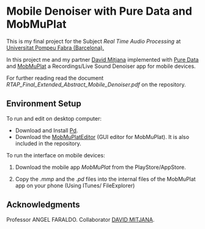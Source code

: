 #  Mobile Denoiser with Pure Data and MobMuPlat

This is my final project for the Subject *Real Time Audio Processing* at [Universitat Pompeu Fabra (Barcelona).](https://www.upf.edu)

In this project me and my partner [David Mitjana](https://github.com/mitji) implemented with [Pure Data](https://puredata.info) and [MobMuPlat](http://danieliglesia.com/mobmuplat/) a Recordings/Live Sound Denoiser app for mobile devices.

For further reading read the document *RTAP_Final_Extended_Abstract_Mobile_Denoiser.pdf* on the repository.


## Environment Setup
 
 To run and edit on desktop computer:
- Download and Install [Pd](https://puredata.info/downloads). 
- Download the [MobMuPlatEditor](http://danieliglesia.com/mobmuplat/) (GUI editor for MobMuPlat). It is also included in the repository.
 
 To run the  interface on mobile devices:
 1. Download the mobile app *MobMuPlat* from the PlayStore/AppStore.
 
 2. Copy the *.mmp* and the *.pd* files into the internal files of the MobMuPlat app on your phone (Using ITunes/ FileExplorer)

## Acknowledgments
Professor		ANGEL FARALDO.
Collaborator	[DAVID MITJANA](https://github.com/mitji).
